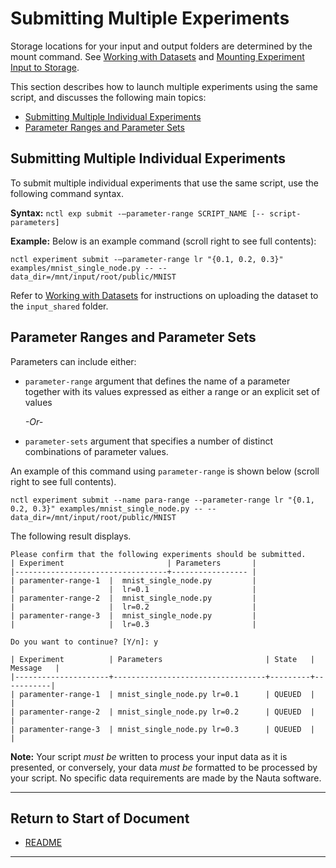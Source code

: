 # Submitting Multiple Experiments

Storage locations for your input and output folders are determined by the mount command. See [Working with Datasets](working_with_datasets.md) and [Mounting Experiment Input to Storage](mount_exp_input.md).

This section describes how to launch multiple experiments using the same script, and discusses the following main topics:

- [Submitting Multiple Individual Experiments](#submitting-multiple-individual-experiments)
- [Parameter Ranges and Parameter Sets](#parameter-ranges-and-parameter-sets)  

## Submitting Multiple Individual Experiments

To submit multiple individual experiments that use the same script, use the following command syntax.

**Syntax:** `nctl exp submit -–parameter-range SCRIPT_NAME [-- script-parameters]`

**Example:** Below is an example command (scroll right to see full contents):  

```
nctl experiment submit -–parameter-range lr "{0.1, 0.2, 0.3}" 
examples/mnist_single_node.py -- --data_dir=/mnt/input/root/public/MNIST
```

Refer to [Working with Datasets](working_with_datasets.md) for instructions on uploading the dataset to the `input_shared` folder.

## Parameter Ranges and Parameter Sets

Parameters can include either:

* `parameter-range` argument that defines the name of a parameter together with its values expressed as either a range or an explicit set of values

   _-Or-_

* `parameter-sets` argument that specifies a number of distinct combinations of parameter values.

An example of this command using `parameter-range` is shown below (scroll right to see full contents).

```
nctl experiment submit --name para-range --parameter-range lr "{0.1, 0.2, 0.3}" examples/mnist_single_node.py -- --data_dir=/mnt/input/root/public/MNIST
```

The following result displays.

```
Please confirm that the following experiments should be submitted.
| Experiment                       | Parameters       |
|----------------------------------+----------------- |
| paramenter-range-1  |  mnist_single_node.py         |
|                     |  lr=0.1                       |
| paramenter-range-2  |  mnist_single_node.py         |
|                     |  lr=0.2                       |
| paramenter-range-3  |  mnist_single_node.py         |
|                     |  lr=0.3                       |

Do you want to continue? [Y/n]: y

| Experiment          | Parameters                       | State   | Message   |
|---------------------+----------------------------------+---------+-----------|
| paramenter-range-1  | mnist_single_node.py lr=0.1      | QUEUED  |           |
| paramenter-range-2  | mnist_single_node.py lr=0.2      | QUEUED  |           |
| paramenter-range-3  | mnist_single_node.py lr=0.3      | QUEUED  |           |
```

**Note:** Your script _must be_ written to process your input data as it is presented, or conversely, your data _must be_ formatted to be processed by your script. No specific data requirements are made by the Nauta software.


----------------------

## Return to Start of Document

* [README](../README.md)
----------------------
